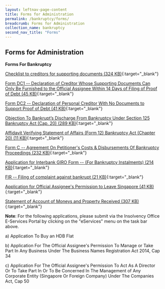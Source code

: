 ```yaml
---
layout: leftnav-page-content
title: Forms for Administration
permalink: /bankruptcy/forms/
breadcrumb: Forms for Administration
collection_name: bankruptcy
second_nav_title: "Forms"
---
```


Forms for Administration
---

**Forms For Bankruptcy**

[Checklist to creditors for supporting documents (324 KB)](/files/ChecklisttoCreditorsforSupportingDocuments_revisedversion20062018.pdf/){:target="_blank"}

[Form DC1 -- Declaration of Creditor Whose Supporting Documents Can Only Be Furnished to the Official Assignee Within 14 Days of Filing of Proof of Debt (45 KB)](/files/FormDC1DRS.pdf/){:target="_blank"}

[Form DC2 -- Declaration of Personal Creditor With No Documents to Support Proof of Debt (41 KB)](/files/FormDC2DRS.pdf/){:target="_blank"}

[Objection To Bankrupt’s Discharge From Bankruptcy Under Section 125 Bankruptcy Act (Cap. 20) (289 KB)](/files/S125objectiontodischarge.pdf/){:target="_blank"}

[Affidavit Verifying Statement of Affairs (Form 12) Bankruptcy Act (Chapter 20) (11 KB)](/files/Form12AffidavitVerifyingStatementofAffairs.pdf/){:target="_blank"}

[Form C -- Agreement On Petitioner's Costs & Disbursements Of Bankruptcy Proceedings (232 KB)](/files/FormC_CAA25Jul17.pdf/){:target="_blank"}

[Application for Interbank GIRO Form -- (For Bankruptcy Instalments) (214 KB)](/files/DirectDebitApplicationFormApr2018.pdf/){:target="_blank"}

[FIR -- Filing of complaint against bankrupt (21 KB)](/files/FIRSTINFORMATIONREPORT.docx/){:target="_blank"}

[Application for Official Assignee's Permission to Leave Singapore (41 KB)](/files/ApplicationforOfficialAssigneePermissiontoLeaveSingapore.pdf/){:target="_blank"}

[Statement of Account of Moneys and Property Received (307 KB)](/files/StatementofAccountofMoneysandPropertyReceived.pdf/){:target="_blank"}<br>

**Note**: For the following applications, please submit via the Insolvency Office E-Services Portal by clicking on the "eServices" menu on the task bar above.

a) Application To Buy an HDB Flat

b) Application For The Official Assignee's Permission To Manage or Take Part In Any Business Under The Business Names Registration Act 2014, Cap 34

c) Application For The Official Assignee's Permission To Act As A Director Or To Take Part In Or To Be Concerned In The Management of Any Corporate Entity (Singapore Or Foreign Company) Under The Companies Act, Cap 50 
